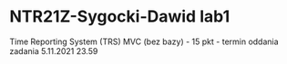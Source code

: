 # NTR21Z-Sygocki-Dawid lab1

Time Reporting System (TRS) MVC (bez bazy) - 15 pkt - termin oddania zadania 5.11.2021 23.59
